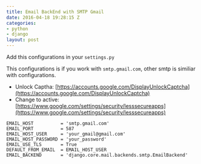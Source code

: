 ```yaml
---
title: Email BackEnd with SMTP Gmail
date: 2016-04-18 19:28:15 Z
categories:
- python
- django
layout: post
---
```


Add this configurations in your `settings.py`

This configurations is if you work with `smtp.gmail.com`, other smtp is similiar with configurations.

* Unlock Captha: [https://accounts.google.com/DisplayUnlockCaptcha](https://accounts.google.com/DisplayUnlockCaptcha)
* Change to active: [https://www.google.com/settings/security/lesssecureapps](https://www.google.com/settings/security/lesssecureapps)

```
EMAIL_HOST          = 'smtp.gmail.com'
EMAIL_PORT          = 587
EMAIL_HOST_USER     = 'your_gmail@gmail.com'
EMAIL_HOST_PASSWORD = 'your_password'
EMAIL_USE_TLS       = True
DEFAULT_FROM_EMAIL  = EMAIL_HOST_USER
EMAIL_BACKEND       = 'django.core.mail.backends.smtp.EmailBackend'
```